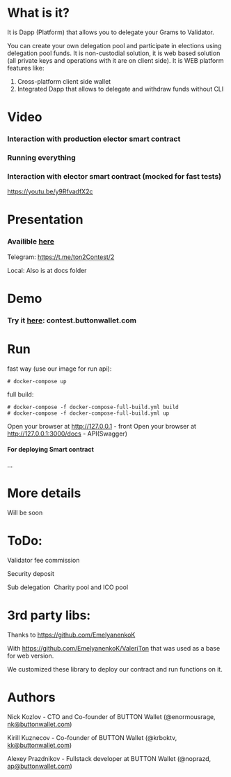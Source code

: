 
#  What is it?
It is Dapp (Platform)  that allows you to delegate your Grams to Validator.

You can create your own delegation pool and participate in elections using delegation pool funds. It is non-custodial solution, it is web based solution (all private keys and operations with it are on client side). 
 It is WEB platform features like:
 1. Cross-platform client side wallet
 2. Integrated Dapp that allows to delegate and withdraw funds without CLI

# Video 

### Interaction with production elector smart contract 

### Running everything 

### Interaction with elector smart contract (mocked for fast tests)
https://youtu.be/y9RfvadfX2c

# Presentation

### Availible [here](https://t.me/ton2Contest/2)

Telegram: https://t.me/ton2Contest/2

Local: Also is at docs folder

# Demo
### Try it [here](https://contest.buttonwallet.com): contest.buttonwallet.com

# Run

fast way (use our image for run api):
```
# docker-compose up
```

full build:
```
# docker-compose -f docker-compose-full-build.yml build
# docker-compose -f docker-compose-full-build.yml up
```

Open your browser at http://127.0.0.1 - front
Open your browser at http://127.0.0.1:3000/docs - API(Swagger)

#### For deploying Smart contract

...

# More details
Will be soon
# ToDo:
Validator fee commission

Security deposit

Sub delegation  Charity pool and ICO pool
# 3rd party libs:

Thanks to https://github.com/EmelyanenkoK

With https://github.com/EmelyanenkoK/ValeriTon that was used as a base for web version.

We customized these library to deploy our contract and run functions on it.


# Authors 

Nick Kozlov - CTO and Co-founder of BUTTON Wallet (@enormousrage, nk@buttonwallet.com)

Kirill Kuznecov - Co-founder of BUTTON Wallet (@krboktv, kk@buttonwallet.com)

Alexey Prazdnikov - Fullstack developer at BUTTON Wallet (@noprazd, ap@buttonwallet.com)


